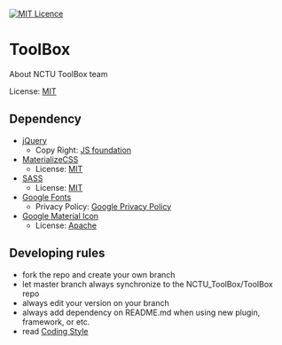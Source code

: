 [![MIT Licence](https://badges.frapsoft.com/os/mit/mit.svg?v=103)](https://opensource.org/licenses/mit-license.php) 
# ToolBox
About NCTU ToolBox team

License: [MIT](LICENSE)

## Dependency
* [jQuery](https://jquery.com/)
  - Copy Right: [JS foundation](https://github.com/jquery/jquery/blob/master/LICENSE.txt)
* [MaterializeCSS](http://materializecss.com/)
  - License: [MIT](https://github.com/Dogfalo/materialize/blob/master/LICENSE)
* [SASS](http://sass-lang.com/)
  - License: [MIT](http://sass-lang.com/documentation/file.MIT-LICENSE.html)
* [Google Fonts](https://fonts.google.com/)
  - Privacy Policy: [Google Privacy Policy](https://www.google.com/policies/privacy/)
* [Google Material Icon](http://http://google.github.io/material-design-icons)
  - License: [Apache](http://www.apache.org/licenses/LICENSE-2.0.txt)

## Developing rules
* fork the repo and create your own branch
* let master branch always synchronize to the NCTU_ToolBox/ToolBox repo
* always edit your version on your branch
* always add dependency on README.md when using new plugin, framework, or etc.
* read [Coding Style](doc/CodingStyle.md)
